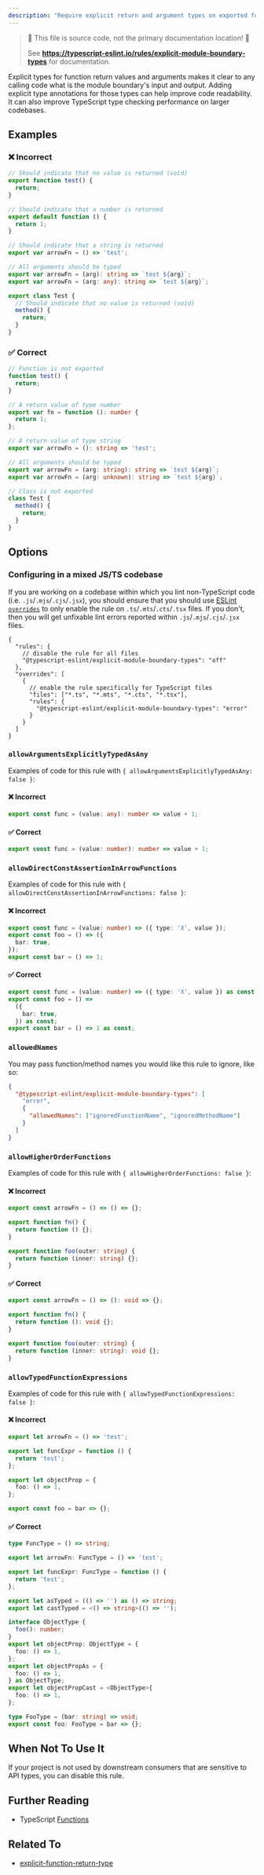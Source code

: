 ```yaml
---
description: "Require explicit return and argument types on exported functions' and classes' public class methods."
---
```


> 🛑 This file is source code, not the primary documentation location! 🛑
>
> See **https://typescript-eslint.io/rules/explicit-module-boundary-types** for documentation.

Explicit types for function return values and arguments makes it clear to any calling code what is the module boundary's input and output.
Adding explicit type annotations for those types can help improve code readability.
It can also improve TypeScript type checking performance on larger codebases.

## Examples

<!--tabs-->

### ❌ Incorrect

```ts
// Should indicate that no value is returned (void)
export function test() {
  return;
}

// Should indicate that a number is returned
export default function () {
  return 1;
}

// Should indicate that a string is returned
export var arrowFn = () => 'test';

// All arguments should be typed
export var arrowFn = (arg): string => `test ${arg}`;
export var arrowFn = (arg: any): string => `test ${arg}`;

export class Test {
  // Should indicate that no value is returned (void)
  method() {
    return;
  }
}
```

### ✅ Correct

```ts
// Function is not exported
function test() {
  return;
}

// A return value of type number
export var fn = function (): number {
  return 1;
};

// A return value of type string
export var arrowFn = (): string => 'test';

// All arguments should be typed
export var arrowFn = (arg: string): string => `test ${arg}`;
export var arrowFn = (arg: unknown): string => `test ${arg}`;

// Class is not exported
class Test {
  method() {
    return;
  }
}
```

## Options

### Configuring in a mixed JS/TS codebase

If you are working on a codebase within which you lint non-TypeScript code (i.e. `.js`/`.mjs`/`.cjs`/`.jsx`), you should ensure that you should use [ESLint `overrides`](https://eslint.org/docs/user-guide/configuring#disabling-rules-only-for-a-group-of-files) to only enable the rule on `.ts`/`.mts`/`.cts`/`.tsx` files. If you don't, then you will get unfixable lint errors reported within `.js`/`.mjs`/`.cjs`/`.jsx` files.

```jsonc
{
  "rules": {
    // disable the rule for all files
    "@typescript-eslint/explicit-module-boundary-types": "off"
  },
  "overrides": [
    {
      // enable the rule specifically for TypeScript files
      "files": ["*.ts", "*.mts", "*.cts", "*.tsx"],
      "rules": {
        "@typescript-eslint/explicit-module-boundary-types": "error"
      }
    }
  ]
}
```

### `allowArgumentsExplicitlyTypedAsAny`

Examples of code for this rule with `{ allowArgumentsExplicitlyTypedAsAny: false }`:

<!--tabs-->

#### ❌ Incorrect

```ts
export const func = (value: any): number => value + 1;
```

#### ✅ Correct

```ts
export const func = (value: number): number => value + 1;
```

### `allowDirectConstAssertionInArrowFunctions`

Examples of code for this rule with `{ allowDirectConstAssertionInArrowFunctions: false }`:

<!--tabs-->

#### ❌ Incorrect

```ts
export const func = (value: number) => ({ type: 'X', value });
export const foo = () => ({
  bar: true,
});
export const bar = () => 1;
```

#### ✅ Correct

```ts
export const func = (value: number) => ({ type: 'X', value }) as const;
export const foo = () =>
  ({
    bar: true,
  }) as const;
export const bar = () => 1 as const;
```

### `allowedNames`

You may pass function/method names you would like this rule to ignore, like so:

```json
{
  "@typescript-eslint/explicit-module-boundary-types": [
    "error",
    {
      "allowedNames": ["ignoredFunctionName", "ignoredMethodName"]
    }
  ]
}
```

### `allowHigherOrderFunctions`

Examples of code for this rule with `{ allowHigherOrderFunctions: false }`:

<!--tabs-->

#### ❌ Incorrect

```ts
export const arrowFn = () => () => {};

export function fn() {
  return function () {};
}

export function foo(outer: string) {
  return function (inner: string) {};
}
```

#### ✅ Correct

```ts
export const arrowFn = () => (): void => {};

export function fn() {
  return function (): void {};
}

export function foo(outer: string) {
  return function (inner: string): void {};
}
```

### `allowTypedFunctionExpressions`

Examples of code for this rule with `{ allowTypedFunctionExpressions: false }`:

<!--tabs-->

#### ❌ Incorrect

```ts
export let arrowFn = () => 'test';

export let funcExpr = function () {
  return 'test';
};

export let objectProp = {
  foo: () => 1,
};

export const foo = bar => {};
```

#### ✅ Correct

```ts
type FuncType = () => string;

export let arrowFn: FuncType = () => 'test';

export let funcExpr: FuncType = function () {
  return 'test';
};

export let asTyped = (() => '') as () => string;
export let castTyped = <() => string>(() => '');

interface ObjectType {
  foo(): number;
}
export let objectProp: ObjectType = {
  foo: () => 1,
};
export let objectPropAs = {
  foo: () => 1,
} as ObjectType;
export let objectPropCast = <ObjectType>{
  foo: () => 1,
};

type FooType = (bar: string) => void;
export const foo: FooType = bar => {};
```

## When Not To Use It

If your project is not used by downstream consumers that are sensitive to API types, you can disable this rule.

## Further Reading

- TypeScript [Functions](https://www.typescriptlang.org/docs/handbook/functions.html#function-types)

## Related To

- [explicit-function-return-type](./explicit-function-return-type.md)
